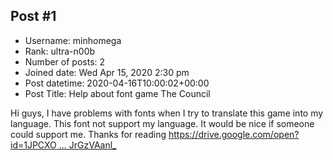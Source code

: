 ## Post #1
- Username: minhomega
- Rank: ultra-n00b
- Number of posts: 2
- Joined date: Wed Apr 15, 2020 2:30 pm
- Post datetime: 2020-04-16T10:00:02+00:00
- Post Title: Help about font game The Council

Hi guys,
I have problems with fonts when I try to translate this game into my language. This font not support my language. It would be nice if someone could support me. Thanks for reading
[https://drive.google.com/open?id=1JPCXO ... JrGzVAanl_](https://drive.google.com/open?id=1JPCXOkGypqHA0BliP46uaEJrGzVAanl_)
